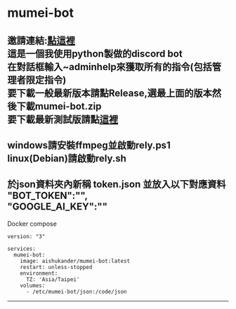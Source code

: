 # mumei-bot
邀請連結:[點這裡](https://discord.com/api/oauth2/authorize?client_id=999157840063242330&permissions=8&scope=applications.commands+bot)    
這是一個我使用python製做的discord bot  
在對話框輸入~adminhelp來獲取所有的指令(包括管理者限定指令)  
要下載一般最新版本請點Release,選最上面的版本然後下載mumei-bot.zip  
要下載最新測試版請點[這裡](https://github.com/aishukander/mumei-bot/archive/refs/heads/main.zip)  
---------------------------------------------------------------------------------------------  
windows請安裝ffmpeg並啟動rely.ps1  
linux(Debian)請啟動rely.sh  
---------------------------------------------------------------------------------------------  
於json資料夾內新稱 token.json 並放入以下對應資料  
"BOT_TOKEN":"",  
"GOOGLE_AI_KEY":""  
---------------------------------------------------------------------------------------------  
Docker compose
```
version: "3"

services:
  mumei-bot:
    image: aishukander/mumei-bot:latest
    restart: unless-stopped
    environment:
      TZ: 'Asia/Taipei'
    volumes:
      - /etc/mumei-bot/json:/code/json

```
---------------------------------------------------------------------------------------------  
